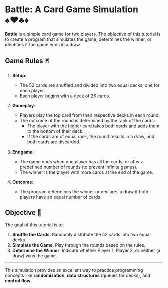 # Battle: A Card Game Simulation ♠️♥️♣️♦️

**Battle** is a simple card game for two players. The objective of this tutorial is to create a program that simulates the game, determines the winner, or identifies if the game ends in a draw.

## Game Rules 🃏

1. **Setup**:
   - The 52 cards are shuffled and divided into two equal decks, one for each player.
   - Each player begins with a deck of 26 cards.

2. **Gameplay**:
   - Players play the top card from their respective decks in each round.
   - The outcome of the round is determined by the rank of the cards:
     - The player with the higher card takes both cards and adds them to the bottom of their deck.
     - If the cards are of equal rank, the round results in a draw, and both cards are discarded.

3. **Endgame**:
   - The game ends when one player has all the cards, or after a predefined number of rounds (to prevent infinite games).
   - The winner is the player with more cards at the end of the game.

4. **Outcome**:
   - The program determines the winner or declares a draw if both players have an equal number of cards.

## Objective 🎯

The goal of this tutorial is to:
1. **Shuffle the Cards**: Randomly distribute the 52 cards into two equal decks.
2. **Simulate the Game**: Play through the rounds based on the rules.
3. **Determine the Winner**: Indicate whether Player 1, Player 2, or neither (a draw) wins the game.

---

This simulation provides an excellent way to practice programming concepts like **randomization**, **data structures** (queues for decks), and **control flow**.

